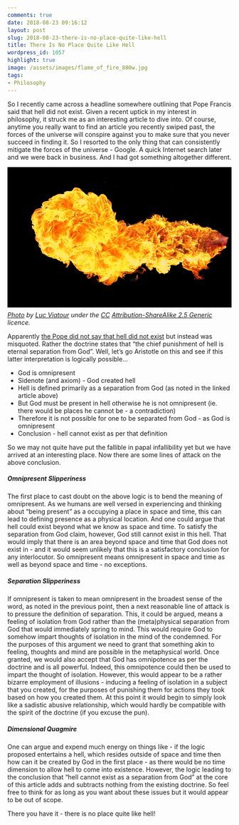 ```yaml
---
comments: true
date: 2018-08-23 09:16:12
layout: post
slug: 2018-08-23-there-is-no-place-quite-like-hell
title: There Is No Place Quite Like Hell
wordpress_id: 1057
highlight: true
image: /assets/images/flame_of_fire_800w.jpg
tags:
- Philosophy
---
```


So I recently came across a headline somewhere outlining that Pope Francis said that hell did not exist. Given a recent uptick in my interest in philosophy, it struck me as an interesting article to dive into. Of course, anytime you really want to find an article you recently swiped past, the forces of the universe will conspire against you to make sure that you never succeed in finding it. So I resorted to the only thing that can consistently mitigate the forces of the universe - Google. A quick Internet search later and we were back in business. And I had got something altogether different.

<p>
<figure style="margin:0px;">
    <img src="/assets/images/flame_of_fire_800w.jpg" alt="Hell Picture" />
    <figcaption style="font-style: italic; margin-top: 5px;">
        <a href="https://commons.wikimedia.org/wiki/File:Flame_of_fire.jpg">Photo</a>
        by <a href="https://commons.wikimedia.org/wiki/User:Lviatour">Luc Viatour</a>
        under the <a href="http://en.wikipedia.org/wiki/en:Creative_Commons">CC</a> <a
        href="https://creativecommons.org/licenses/by-sa/2.5/deed.en">Attribution-ShareAlike 2.5 Generic</a>
        licence.
    </figcaption>
</figure>
</p>


Apparently [the Pope did not say that hell did not exist](https://www.washingtonpost.com/news/acts-of-faith/wp/2018/03/29/vatican-denies-report-that-says-pope-francis-believes-hell-does-not-exist/) but instead was misquoted. Rather the doctrine states that “the chief punishment of hell is eternal separation from God”. Well, let’s go Aristotle on this and see if this latter interpretation is logically possible...

* God is omnipresent
* Sidenote (and axiom) - God created hell
* Hell is defined primarily as a separation from God (as noted in the linked article above)
* But God must be present in hell otherwise he is not omnipresent (ie. there would be places he cannot be - a contradiction)
* Therefore it is not possible for one to be separated from God - as God is omnipresent
* Conclusion - hell cannot exist as per that definition

So we may not quite have put the fallible in papal infallibility yet but we have arrived at an interesting place. Now there are some lines of attack on the above conclusion.

##### Omnipresent Slipperiness

The first place to cast doubt on the above logic is to bend the meaning of omnipresent. As we humans are well versed in experiencing and thinking about “being present” as a occupying a place in space and time, this can lead to defining presence as a physical location. And one could argue that hell could exist beyond what we know as space and time. To satisfy the separation from God claim, however, God still cannot exist in this hell. That would imply that there is an area beyond space and time that God does not exist in - and it would seem unlikely that this is a satisfactory conclusion for any interlocutor. So omnipresent means omnipresent in space and time as well as beyond space and time - no exceptions.

##### Separation Slipperiness

If omnipresent is taken to mean omnipresent in the broadest sense of the word, as noted in the previous point, then a next reasonable line of attack is to pressure the definition of separation. This, it could be argued, means a feeling of isolation from God rather than the (meta)physical separation from God that would immediately spring to mind. This would require God to somehow impart thoughts of isolation in the mind of the condemned. For the purposes of this argument we need to grant that something akin to feeling, thoughts and mind are possible in the metaphysical world. Once granted, we would also accept that God has omnipotence as per the doctrine and is all powerful. Indeed, this omnipotence could then be used to impart the thought of isolation. However, this would appear to be a rather bizarre employment of illusions - inducing a feeling of isolation in a subject that you created, for the purposes of punishing them for actions they took based on how you created them. At this point it would begin to simply look like a sadistic abusive relationship, which would hardly be compatible with the spirit of the doctrine (if you excuse the pun).

##### Dimensional Quagmire

One can argue and expend much energy on things like - if the logic proposed entertains a hell, which resides outside of space and time then how can it be created by God in the first place - as there would be no time dimension to allow hell to come into existence. However, the logic leading to the conclusion that “hell cannot exist as a separation from God” at the core of this article adds and subtracts nothing from the existing doctrine. So feel free to think for as long as you want about these issues but it would appear to be out of scope.

There you have it - there is no place quite like hell!
